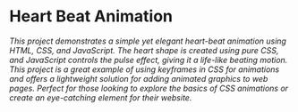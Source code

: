 # Heart Beat Animation

<i>This project demonstrates a simple yet elegant heart-beat animation using HTML, CSS, and JavaScript. The heart shape is created using pure CSS, and JavaScript controls the pulse effect, giving it a life-like beating motion. This project is a great example of using keyframes in CSS for animations and offers a lightweight solution for adding animated graphics to web pages. Perfect for those looking to explore the basics of CSS animations or create an eye-catching element for their website.</i>
